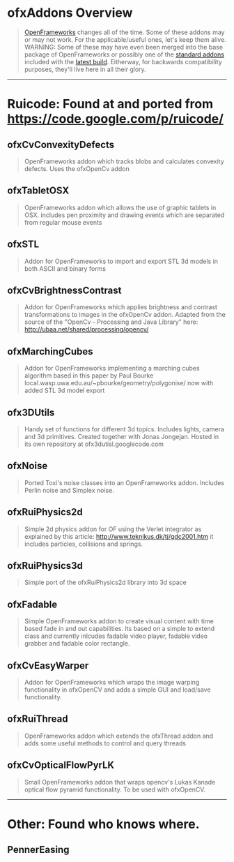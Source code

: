 # ofxAddons Overview
> [OpenFrameworks](http://openframeworks.cc/) changes all of the time. Some of these addons may or may not work. For the applicable/useful ones, let's keep them alive. WARNING: Some of these may have even been merged into the base package of OpenFrameworks or possibly one of the [standard addons](https://github.com/openframeworks/openFrameworks/tree/master/addons) included with the [latest build](https://github.com/openframeworks/openFrameworks). Eitherway, for backwards compatibility purposes, they'll live here in all their glory.

---

# Ruicode: Found at and ported from <https://code.google.com/p/ruicode/>

## ofxCvConvexityDefects
> OpenFrameworks addon which tracks blobs and calculates convexity defects. Uses the ofxOpenCv addon

## ofxTabletOSX
> OpenFrameworks addon which allows the use of graphic tablets in OSX. includes pen proximity and drawing events which are separated from regular mouse events

## ofxSTL
> Addon for OpenFrameworks to import and export STL 3d models in both ASCII and binary forms

## ofxCvBrightnessContrast
> Addon for OpenFrameworks which applies brightness and contrast transformations to images in the ofxOpenCv addon. Adapted from the source of the "OpenCv - Processing and Java Library" here: http://ubaa.net/shared/processing/opencv/

## ofxMarchingCubes
> Addon for OpenFrameworks implementing a marching cubes algorithm based in this paper by Paul Bourke local.wasp.uwa.edu.au/~pbourke/geometry/polygonise/ now with added STL 3d model export

## ofx3DUtils
> Handy set of functions for different 3d topics. Includes lights, camera and 3d primitives. Created together with Jonas Jongejan. Hosted in its own repository at ofx3dutisl.googlecode.com

## ofxNoise
> Ported Toxi's noise classes into an OpenFrameworks addon. Includes Perlin noise and Simplex noise.

## ofxRuiPhysics2d
> Simple 2d physics addon for OF using the Verlet integrator as explained by this article: http://www.teknikus.dk/tj/gdc2001.htm it includes particles, collisions and springs.

## ofxRuiPhysics3d
> Simple port of the ofxRuiPhysics2d library into 3d space

## ofxFadable
> Simple OpenFrameworks addon to create visual content with time based fade in and out capabilities. Its based on a simple to extend class and currently inlcudes fadable video player, fadable video grabber and fadable color rectangle.

## ofxCvEasyWarper
> Addon for OpenFrameworks which wraps the image warping functionality in ofxOpenCV and adds a simple GUI and load/save functionality.

## ofxRuiThread
> OpenFrameworks addon which extends the ofxThread addon and adds some useful methods to control and query threads

## ofxCvOpticalFlowPyrLK
> Small OpenFrameworks addon that wraps opencv's Lukas Kanade optical flow pyramid functionality. To be used with ofxOpenCV.

---

# Other: Found who knows where.

## PennerEasing
